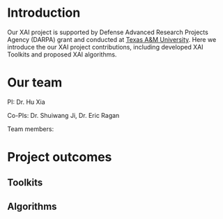 # Introduction 
Our XAI project is supported by Defense Advanced Research Projects Agency (DARPA) grant and conducted at [Texas A&M University](https://www.tamu.edu/). Here we introduce the our XAI project contributions, including developed XAI Toolkits and proposed XAI algorithms.


# Our team
PI: Dr. Hu Xia

Co-PIs: Dr. Shuiwang Ji, Dr. Eric Ragan

Team members: 

# Project outcomes

## Toolkits

## Algorithms





